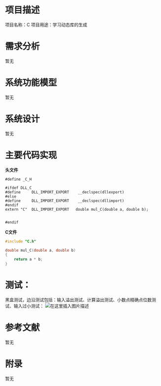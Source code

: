 ﻿# 项目描述
项目名称：C
项目用途：学习动态库的生成
# 需求分析
暂无
# 系统功能模型
暂无
# 系统设计
暂无
# 主要代码实现
**头文件**
```#ifndef _C_H
#define _C_H

#ifdef DLL_C
#define		DLL_IMPORT_EXPORT	 __declspec(dllexport)	
#else
#define		DLL_IMPORT_EXPORT	 __declspec(dllimport)		
#endif
extern "C"	DLL_IMPORT_EXPORT	double mul_C(double a, double b);


#endif
```
**C文件**
```c
#include "C.h"

double mul_C(double a, double b)
{
	return a * b;
}
```
# 测试：
黑盒测试，边沿测试包括：输入溢出测试、计算溢出测试、小数点精确点位数测试、输入过小测试：
![在这里插入图片描述](https://img-blog.csdnimg.cn/20200727095257803.png?x-oss-process=image/watermark,type_ZmFuZ3poZW5naGVpdGk,shadow_10,text_aHR0cHM6Ly9ibG9nLmNzZG4ubmV0L3FxXzM5ODI4NDcy,size_16,color_FFFFFF,t_70#pic_center)


# 参考文献
暂无
# 附录
暂无
